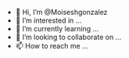 - 👋 Hi, I’m @Moiseshgonzalez
- 👀 I’m interested in ...
- 🌱 I’m currently learning ...
- 💞️ I’m looking to collaborate on ...
- 📫 How to reach me ...

<!---
Moiseshgonzalez/Moiseshgonzalez is a ✨ special ✨ repository because its `README.md` (this file) appears on your GitHub profile.
You can click the Preview link to take a look at your changes.
--->
